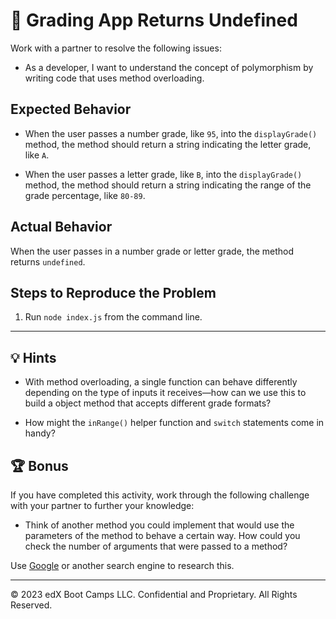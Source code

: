# 🐛 Grading App Returns Undefined

Work with a partner to resolve the following issues:

* As a developer, I want to understand the concept of polymorphism by writing code that uses method overloading.

## Expected Behavior

* When the user passes a number grade, like `95`, into the `displayGrade()` method, the method should return a string indicating the letter grade, like `A`.

* When the user passes a letter grade, like `B`, into the `displayGrade()` method, the method should return a string indicating the range of the grade percentage, like `80-89`. 

## Actual Behavior

When the user passes in a number grade or letter grade, the method returns `undefined`.

## Steps to Reproduce the Problem

1. Run `node index.js` from the command line.

---

## 💡 Hints

* With method overloading, a single function can behave differently depending on the type of inputs it receives&mdash;how can we use this to build a object method that accepts different grade formats?

* How might the `inRange()` helper function and `switch` statements come in handy?

## 🏆 Bonus

If you have completed this activity, work through the following challenge with your partner to further your knowledge:

* Think of another method you could implement that would use the parameters of the method to behave a certain way. How could you check the number of arguments that were passed to a method?

Use [Google](https://www.google.com) or another search engine to research this.

---

© 2023 edX Boot Camps LLC. Confidential and Proprietary. All Rights Reserved.
